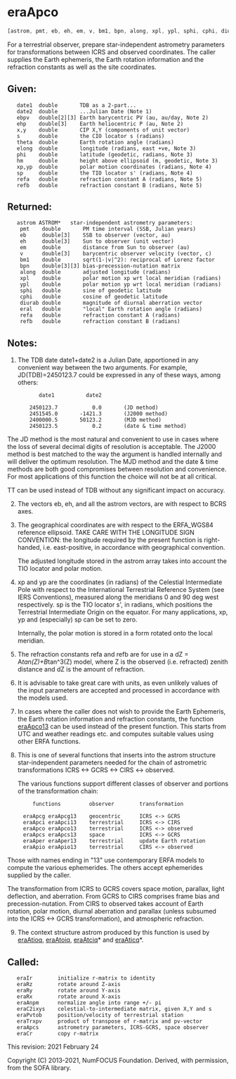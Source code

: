 # eraApco

```js
[astrom, pmt, eb, eh, em, v, bm1, bpn, along, xpl, ypl, sphi, cphi, diurab, eral, refa, refb] = ERFA.apco(date1, date2, ebpv, ehp, x, y, s, theta, elong, phi, hm, xp, yp, sp, refa, refb)
```

For a terrestrial observer, prepare star-independent astrometry
parameters for transformations between ICRS and observed
coordinates.  The caller supplies the Earth ephemeris, the Earth
rotation information and the refraction constants as well as the
site coordinates.

## Given:
```
   date1  double       TDB as a 2-part...
   date2  double       ...Julian Date (Note 1)
   ebpv   double[2][3] Earth barycentric PV (au, au/day, Note 2)
   ehp    double[3]    Earth heliocentric P (au, Note 2)
   x,y    double       CIP X,Y (components of unit vector)
   s      double       the CIO locator s (radians)
   theta  double       Earth rotation angle (radians)
   elong  double       longitude (radians, east +ve, Note 3)
   phi    double       latitude (geodetic, radians, Note 3)
   hm     double       height above ellipsoid (m, geodetic, Note 3)
   xp,yp  double       polar motion coordinates (radians, Note 4)
   sp     double       the TIO locator s' (radians, Note 4)
   refa   double       refraction constant A (radians, Note 5)
   refb   double       refraction constant B (radians, Note 5)
```

## Returned:
```
   astrom ASTROM*   star-independent astrometry parameters:
    pmt    double       PM time interval (SSB, Julian years)
    eb     double[3]    SSB to observer (vector, au)
    eh     double[3]    Sun to observer (unit vector)
    em     double       distance from Sun to observer (au)
    v      double[3]    barycentric observer velocity (vector, c)
    bm1    double       sqrt(1-|v|^2): reciprocal of Lorenz factor
    bpn    double[3][3] bias-precession-nutation matrix
    along  double       adjusted longitude (radians)
    xpl    double       polar motion xp wrt local meridian (radians)
    ypl    double       polar motion yp wrt local meridian (radians)
    sphi   double       sine of geodetic latitude
    cphi   double       cosine of geodetic latitude
    diurab double       magnitude of diurnal aberration vector
    eral   double       "local" Earth rotation angle (radians)
    refa   double       refraction constant A (radians)
    refb   double       refraction constant B (radians)
```

## Notes:

1) The TDB date date1+date2 is a Julian Date, apportioned in any
   convenient way between the two arguments.  For example,
   JD(TDB)=2450123.7 could be expressed in any of these ways, among
   others:

```
          date1          date2

       2450123.7           0.0       (JD method)
       2451545.0       -1421.3       (J2000 method)
       2400000.5       50123.2       (MJD method)
       2450123.5           0.2       (date & time method)
```

   The JD method is the most natural and convenient to use in cases
   where the loss of several decimal digits of resolution is
   acceptable.  The J2000 method is best matched to the way the
   argument is handled internally and will deliver the optimum
   resolution.  The MJD method and the date & time methods are both
   good compromises between resolution and convenience.  For most
   applications of this function the choice will not be at all
   critical.

   TT can be used instead of TDB without any significant impact on
   accuracy.

2) The vectors eb, eh, and all the astrom vectors, are with respect
   to BCRS axes.

3) The geographical coordinates are with respect to the ERFA_WGS84
   reference ellipsoid.  TAKE CARE WITH THE LONGITUDE SIGN
   CONVENTION:  the longitude required by the present function is
   right-handed, i.e. east-positive, in accordance with geographical
   convention.

   The adjusted longitude stored in the astrom array takes into
   account the TIO locator and polar motion.

4) xp and yp are the coordinates (in radians) of the Celestial
   Intermediate Pole with respect to the International Terrestrial
   Reference System (see IERS Conventions), measured along the
   meridians 0 and 90 deg west respectively.  sp is the TIO locator
   s', in radians, which positions the Terrestrial Intermediate
   Origin on the equator.  For many applications, xp, yp and
   (especially) sp can be set to zero.

   Internally, the polar motion is stored in a form rotated onto the
   local meridian.

5) The refraction constants refa and refb are for use in a
   dZ = A*tan(Z)+B*tan^3(Z) model, where Z is the observed
   (i.e. refracted) zenith distance and dZ is the amount of
   refraction.

6) It is advisable to take great care with units, as even unlikely
   values of the input parameters are accepted and processed in
   accordance with the models used.

7) In cases where the caller does not wish to provide the Earth
   Ephemeris, the Earth rotation information and refraction
   constants, the function [eraApco13][1] can be used instead of the
   present function.  This starts from UTC and weather readings etc.
   and computes suitable values using other ERFA functions.

8) This is one of several functions that inserts into the astrom
   structure star-independent parameters needed for the chain of
   astrometric transformations ICRS <-> GCRS <-> CIRS <-> observed.

   The various functions support different classes of observer and
   portions of the transformation chain:

```
        functions         observer        transformation

     eraApcg eraApcg13    geocentric      ICRS <-> GCRS
     eraApci eraApci13    terrestrial     ICRS <-> CIRS
     eraApco eraApco13    terrestrial     ICRS <-> observed
     eraApcs eraApcs13    space           ICRS <-> GCRS
     eraAper eraAper13    terrestrial     update Earth rotation
     eraApio eraApio13    terrestrial     CIRS <-> observed
```

   Those with names ending in "13" use contemporary ERFA models to
   compute the various ephemerides.  The others accept ephemerides
   supplied by the caller.

   The transformation from ICRS to GCRS covers space motion,
   parallax, light deflection, and aberration.  From GCRS to CIRS
   comprises frame bias and precession-nutation.  From CIRS to
   observed takes account of Earth rotation, polar motion, diurnal
   aberration and parallax (unless subsumed into the ICRS <-> GCRS
   transformation), and atmospheric refraction.

9) The context structure astrom produced by this function is used by
   [eraAtioq][13], [eraAtoiq][14], [eraAtciq][15]* and [eraAticq][16]*.

## Called:
```
   eraIr        initialize r-matrix to identity
   eraRz        rotate around Z-axis
   eraRy        rotate around Y-axis
   eraRx        rotate around X-axis
   eraAnpm      normalize angle into range +/- pi
   eraC2ixys    celestial-to-intermediate matrix, given X,Y and s
   eraPvtob     position/velocity of terrestrial station
   eraTrxpv     product of transpose of r-matrix and pv-vector
   eraApcs      astrometry parameters, ICRS-GCRS, space observer
   eraCr        copy r-matrix
```

This revision:   2021 February 24

Copyright (C) 2013-2021, NumFOCUS Foundation.
Derived, with permission, from the SOFA library.


[1]: era.apco13.md
[13]: era.atioq.md
[14]: era.atoiq.md
[15]: era.atciq.md
[16]: era.aticq.md
